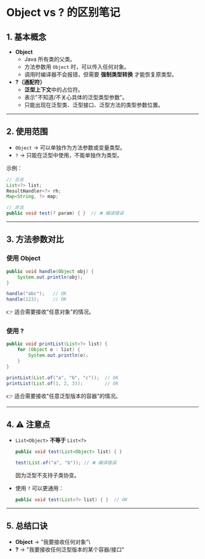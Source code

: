 # Object vs ? 的区别笔记

## 1. 基本概念

-   **Object**
    -   Java 所有类的父类。
    -   方法参数用 `Object` 时，可以传入任何对象。
    -   调用时编译器不会报错，但需要 **强制类型转换** 才能恢复原类型。
-   **?（通配符）**
    -   **泛型上下文**中的占位符。
    -   表示"不知道/不关心具体的泛型类型参数"。
    -   只能出现在泛型类、泛型接口、泛型方法的类型参数位置。

------------------------------------------------------------------------

## 2. 使用范围

-   `Object` → 可以单独作为方法参数或变量类型。
-   `?` → 只能在泛型中使用，不能单独作为类型。

示例：

``` java
// 合法
List<?> list;          
ResultHandler<?> rh;   
Map<String, ?> map;    

// 非法
public void test(? param) { }  // ❌ 编译错误
```

------------------------------------------------------------------------

## 3. 方法参数对比

### 使用 Object

``` java
public void handle(Object obj) {   
    System.out.println(obj);
}

handle("abc");   // OK
handle(123);     // OK
```

👉 适合需要接收"任意对象"的情况。

### 使用 ?

``` java
public void printList(List<?> list) {   
    for (Object o : list) {
        System.out.println(o);
    }
}

printList(List.of("a", "b", "c"));  // OK
printList(List.of(1, 2, 3));        // OK
```

👉 适合需要接收"任意泛型版本的容器"的情况。

------------------------------------------------------------------------

## 4. ⚠️ 注意点

-   `List<Object>` **不等于** `List<?>`

    ``` java
    public void test(List<Object> list) { }

    test(List.of("a", "b")); // ❌ 编译错误
    ```

    因为泛型不支持子类协变。

-   使用 `?` 可以更通用：

    ``` java
    public void test(List<?> list) { }  // OK
    ```

------------------------------------------------------------------------

## 5. 总结口诀

-   **Object** → "我要接收任何对象"\
-   **?** → "我要接收任何泛型版本的某个容器/接口"
